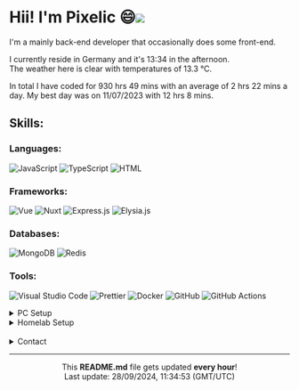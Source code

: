 <h1>Hii! I'm Pixelic 😄<img src="https://hit.yhype.me/github/profile?user_id=69585766"></h1>

<p>
I'm a mainly back-end developer that occasionally does some front-end.

I currently reside in Germany and it's 13:34 in the afternoon.<br />
The weather here is clear with temperatures of 13.3 °C.

In total I have coded for 930 hrs 49 mins with an average of 2 hrs 22 mins a day.
My best day was on 11/07/2023 with 12 hrs 8 mins.
</p>

<h2>Skills:</h2>
<h3>Languages:</h3>
<p>
  <img alt="JavaScript" src="https://img.shields.io/badge/JavaScript-f7df1e?style=flat-square&logo=javascript&logoColor=white">
<img alt="TypeScript" src="https://img.shields.io/badge/TypeScript-3178c6?style=flat-square&logo=typescript&logoColor=white">
<img alt="HTML" src="https://img.shields.io/badge/HTML-e34f26?style=flat-square&logo=html5&logoColor=white">
</p>

<h3>Frameworks:</h3>
<p>
  <img alt="Vue" src="https://img.shields.io/badge/Vue.js-4FC08D?style=flat-square&logo=vuedotjs&logoColor=white">
<img alt="Nuxt" src="https://img.shields.io/badge/Nuxt.js-00DC82?style=flat-square&logo=nuxtdotjs&logoColor=white">
<img alt="Express.js" src="https://img.shields.io/badge/Express.js-gray?style=flat-square&logo=Express&logoColor=white">
<img alt="Elysia.js" src="https://img.shields.io/badge/Elysia.js-gray?style=flat-square&logo=Bun&logoColor=white">
</p>

<h3>Databases:</h3>
<p>
 <img alt="MongoDB" src="https://img.shields.io/badge/MongoDB-00684A?style=flat-square&logo=mongodb&logoColor=white">
<img alt="Redis" src="https://img.shields.io/badge/Redis-d82c20?style=flat-square&logo=redis&logoColor=white">
</p>

<h3>Tools:</h3>
<p>
  <img alt="Visual Studio Code" src="https://img.shields.io/badge/Visual_Studio_Code-0098FF?style=flat-square&logo=visual-studio-code&logoColor=white">
<img alt="Prettier" src="https://img.shields.io/badge/Prettier-f7b93e?style=flat-square&logo=prettier&logoColor=white">
<img alt="Docker" src="https://img.shields.io/badge/Docker-1d63ed?style=flat-square&logo=docker&logoColor=white">
<img alt="GitHub" src="https://img.shields.io/badge/Github-6e5494?style=flat-square&logo=github&logoColor=white">
<img alt="GitHub Actions" src="https://img.shields.io/badge/Github_Actions-6e5494?style=flat-square&logo=github-actions&logoColor=white">
</p>

<details>
<summary>PC Setup</summary>

<h3>Configuration:</h3>

- CPU: AMD Ryzen 9 5950X
- GPU: Gigabyte NVIDIA RTX 3060 Ti VISION 8G
- RAM: G.Skill Trident Z Royal Silver 64GB DDR4 3600MT/s
- Storage: Samsung 980 Pro 500GB + Samsung 970 Evo Plus 1TB

_Definitely not a configuration that I would recommend to normal users._

</details>

<details>
<summary>Homelab Setup</summary>

<h3>Configuration:</h3>

- CPU: AMD Ryzen 7 7840HS
- GPU: Radeon 780M
- RAM: Crucial 32GB DDR4 3600MT/s
- Storage: Samsung 970 EVO Plus 2TB

<h3>Metrics:</h3>
<p>
  <img alt="Power Usage" src="https://img.shields.io/badge/Power_Usage-40W-green">
  </br></br>
  <img alt="CPU Usage" src="https://img.shields.io/badge/CPU_Usage-6.14%25-orange">
  <img alt="Memory Usage" src="https://img.shields.io/badge/Ram_Usage-25.05GB/32GB-blue">
  <img alt="Disk Usage" src="https://img.shields.io/badge/NVME_Disk_Usage-697.15GB/2000GB-purple">
</p>
</details>
</br>
<details>
<summary>Contact</summary>
<p>
  
𝕏 (Twitter): <a href="https://twitter.pixelic.dev">@Pixelicc</a><br/>
E-Mail: <a href="mailto://contact@pixelic.dev">contact@pixelic.dev</a><br/>
Discord Server: <a href="https://discord.pixelic.dev">discord.pixelic.dev</a><br/>
</p>
</details>

------------------------------------------------------------------
<p align="center">
This <b>README.md</b> file gets updated <b>every hour</b>!</br>
Last update: 28/09/2024, 11:34:53 (GMT/UTC)
</p>
